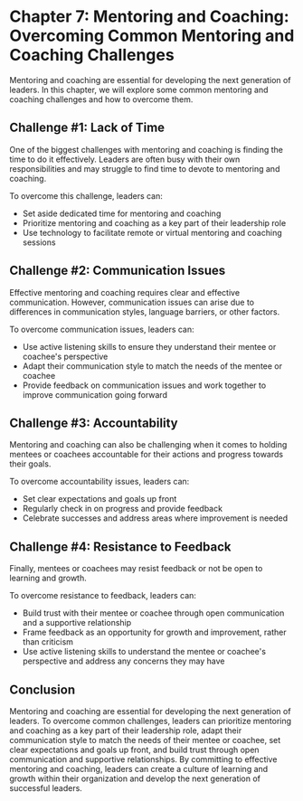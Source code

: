Chapter 7: Mentoring and Coaching: Overcoming Common Mentoring and Coaching Challenges
======================================================================================

Mentoring and coaching are essential for developing the next generation of leaders. In this chapter, we will explore some common mentoring and coaching challenges and how to overcome them.

Challenge #1: Lack of Time
--------------------------

One of the biggest challenges with mentoring and coaching is finding the time to do it effectively. Leaders are often busy with their own responsibilities and may struggle to find time to devote to mentoring and coaching.

To overcome this challenge, leaders can:

* Set aside dedicated time for mentoring and coaching
* Prioritize mentoring and coaching as a key part of their leadership role
* Use technology to facilitate remote or virtual mentoring and coaching sessions

Challenge #2: Communication Issues
----------------------------------

Effective mentoring and coaching requires clear and effective communication. However, communication issues can arise due to differences in communication styles, language barriers, or other factors.

To overcome communication issues, leaders can:

* Use active listening skills to ensure they understand their mentee or coachee's perspective
* Adapt their communication style to match the needs of the mentee or coachee
* Provide feedback on communication issues and work together to improve communication going forward

Challenge #3: Accountability
----------------------------

Mentoring and coaching can also be challenging when it comes to holding mentees or coachees accountable for their actions and progress towards their goals.

To overcome accountability issues, leaders can:

* Set clear expectations and goals up front
* Regularly check in on progress and provide feedback
* Celebrate successes and address areas where improvement is needed

Challenge #4: Resistance to Feedback
------------------------------------

Finally, mentees or coachees may resist feedback or not be open to learning and growth.

To overcome resistance to feedback, leaders can:

* Build trust with their mentee or coachee through open communication and a supportive relationship
* Frame feedback as an opportunity for growth and improvement, rather than criticism
* Use active listening skills to understand the mentee or coachee's perspective and address any concerns they may have

Conclusion
----------

Mentoring and coaching are essential for developing the next generation of leaders. To overcome common challenges, leaders can prioritize mentoring and coaching as a key part of their leadership role, adapt their communication style to match the needs of their mentee or coachee, set clear expectations and goals up front, and build trust through open communication and supportive relationships. By committing to effective mentoring and coaching, leaders can create a culture of learning and growth within their organization and develop the next generation of successful leaders.
